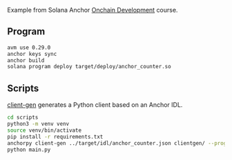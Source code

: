 Example from Solana Anchor [Onchain Development](https://solana.com/developers/courses/onchain-development) course.

## Program

```bash
avm use 0.29.0
anchor keys sync
anchor build
solana program deploy target/deploy/anchor_counter.so
```

## Scripts

[client-gen](https://kevinheavey.github.io/anchorpy/clientgen/) generates a Python client based on an Anchor IDL.
```bash
cd scripts
python3 -m venv venv
source venv/bin/activate
pip install -r requirements.txt
anchorpy client-gen ../target/idl/anchor_counter.json clientgen/ --program-id %PROGRAM_ID%
python main.py
```
